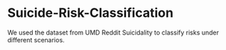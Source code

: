 # Suicide-Risk-Classification
We used the dataset from UMD Reddit Suicidality to classify risks under different scenarios. 
